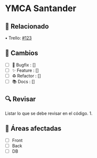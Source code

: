 # YMCA Santander

## 📌 Relacionado  
• Trello: [#123](link)  

## 🚀 Cambios
- [ ] 🐛 Bugfix : []  
- [ ] ✨ Feature : []  
- [ ] ♻️ Refactor : []  
- [ ] 📚 Docs : []  

## 🔍 Revisar
Listar lo que se debe revisar en el código.
1.  

## 🌟 Áreas afectadas 
- [ ] Front 
- [ ] Back 
- [ ] DB 